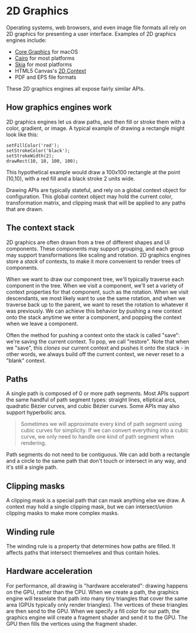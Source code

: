 # 2D Graphics

Operating systems, web browsers, and even image file formats all rely on 2D
graphics for presenting a user interface. Examples of 2D graphics engines
include:

- [Core Graphics](https://developer.apple.com/documentation/coregraphics) for
  macOS
- [Cairo](https://www.cairographics.org/) for most platforms
- [Skia](https://skia.org/) for most platforms
- HTML5 Canvas's [2D
  Context](https://developer.mozilla.org/en-US/docs/Web/API/CanvasRenderingContext2D)
- PDF and EPS file formats

These 2D graphics engines all expose fairly similar APIs.

## How graphics engines work

2D graphics engines let us draw paths, and then fill or stroke them with a
color, gradient, or image. A typical example of drawing a rectangle might look
like this:

```
setFillColor('red');
setStrokeColor('black');
setStrokeWidth(2);
drawRect(10, 10, 100, 100);
```

This hypothetical example would draw a 100x100 rectangle at the point (10,10),
with a red fill and a black stroke 2 units wide.

Drawing APIs are typically stateful, and rely on a global context object for
configuration. This global context object may hold the current color,
transformation matrix, and clipping mask that will be applied to any paths that
are drawn.

## The context stack

2D graphics are often drawn from a tree of different shapes and UI components.
These components may support grouping, and each group may support
transformations like scaling and rotation. 2D graphics engines store a _stack_
of contexts, to make it more convenient to render trees of components.

When we want to draw our component tree, we'll typically traverse each component
in the tree. When we visit a component, we'll set a variety of context
properties for that component, such as the rotation. When we visit descendants,
we most likely want to use the same rotation, and when we traverse back up to
the parent, we want to reset the rotation to whatever it was previously. We can
achieve this behavior by pushing a new context onto the stack anytime we enter a
component, and popping the context when we leave a component.

Often the method for pushing a context onto the stack is called "save": we're
saving the current context. To pop, we call "restore". Note that when we "save",
this _clones_ our current context and pushes it onto the stack - in other words,
we always build off the current context, we never reset to a "blank" context.

## Paths

A single path is composed of 0 or more path segments. Most APIs support the same
handful of path segment types: straight lines, elliptical arcs, quadratic Bézier
curves, and cubic Bézier curves. Some APIs may also support hyperbolic arcs.

> Sometimes we will approximate every kind of path segment using cubic curves
> for simplicity. If we can convert everything into a cubic curve, we only need
> to handle one kind of path segment when rendering.

Path segments do not need to be contiguous. We can add both a rectangle and a
circle to the same path that don't touch or intersect in any way, and it's still
a single path.

## Clipping masks

A clipping mask is a special path that can mask anything else we draw. A context
may hold a single clipping mask, but we can intersect/union clipping masks to
make more complex masks.

## Winding rule

The winding rule is a property that determines how paths are filled. It affects
paths that intersect themselves and thus contain holes.

## Hardware acceleration

For performance, all drawing is "hardware accelerated": drawing happens on the
GPU, rather than the CPU. When we create a path, the graphics engine will
tesselate that path into many tiny triangles that cover the same area (GPUs
typically only render triangles). The vertices of these triangles are then send
to the GPU. When we specify a fill color for our path, the graphics engine will
create a fragment shader and send it to the GPU. The GPU then fills the vertices
using the fragment shader.
